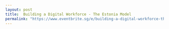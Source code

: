 ```yaml
---
layout: post
title:  Building a Digital Workforce - The Estonia Model
permalink: "https://www.eventbrite.sg/e/building-a-digital-workforce-the-estonia-model-tickets-50525065832"
---
```

